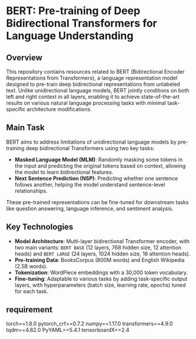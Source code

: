 # BERT: Pre-training of Deep Bidirectional Transformers for Language Understanding

## Overview
This repository contains resources related to BERT (Bidirectional Encoder Representations from Transformers), a language representation model designed to pre-train deep bidirectional representations from unlabeled text. Unlike unidirectional language models, BERT jointly conditions on both left and right context in all layers, enabling it to achieve state-of-the-art results on various natural language processing tasks with minimal task-specific architecture modifications.

## Main Task
BERT aims to address limitations of unidirectional language models by pre-training deep bidirectional Transformers using two key tasks:
- **Masked Language Model (MLM)**: Randomly masking some tokens in the input and predicting the original tokens based on context, allowing the model to learn bidirectional features.
- **Next Sentence Prediction (NSP)**: Predicting whether one sentence follows another, helping the model understand sentence-level relationships.

These pre-trained representations can be fine-tuned for downstream tasks like question answering, language inference, and sentiment analysis.

## Key Technologies
- **Model Architecture**: Multi-layer bidirectional Transformer encoder, with two main variants: `BERT BASE` (12 layers, 768 hidden size, 12 attention heads) and `BERT LARGE` (24 layers, 1024 hidden size, 16 attention heads).
- **Pre-training Data**: BooksCorpus (800M words) and English Wikipedia (2.5B words).
- **Tokenization**: WordPiece embeddings with a 30,000 token vocabulary.
- **Fine-tuning**: Adaptable to various tasks by adding task-specific output layers, with hyperparameters (batch size, learning rate, epochs) tuned for each task.

## requirement
torch==1.8.0
pytorch_crf==0.7.2
numpy==1.17.0
transformers==4.9.0
tqdm==4.62.0
PyYAML==5.4.1
tensorboardX==2.4

